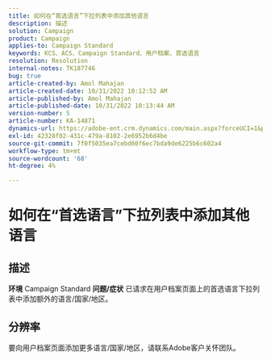 ```yaml
---
title: 如何在“首选语言”下拉列表中添加其他语言
description: 描述
solution: Campaign
product: Campaign
applies-to: Campaign Standard
keywords: KCS、ACS、Campaign Standard、用户档案、首选语言
resolution: Resolution
internal-notes: TK187746
bug: true
article-created-by: Amol Mahajan
article-created-date: 10/31/2022 10:12:52 AM
article-published-by: Amol Mahajan
article-published-date: 10/31/2022 10:13:44 AM
version-number: 5
article-number: KA-14871
dynamics-url: https://adobe-ent.crm.dynamics.com/main.aspx?forceUCI=1&pagetype=entityrecord&etn=knowledgearticle&id=bb163392-0459-ed11-9561-6045bd006079
exl-id: 42328f02-431c-479a-8102-2e6952b6d4be
source-git-commit: 7f0f5035ea7cebd60f6ec7bda9de6225b6c602a4
workflow-type: tm+mt
source-wordcount: '68'
ht-degree: 4%

---
```


# 如何在“首选语言”下拉列表中添加其他语言

## 描述

<b>环境</b>
Campaign Standard
<b>问题/症状</b>
已请求在用户档案页面上的首选语言下拉列表中添加额外的语言/国家/地区。


## 分辨率


要向用户档案页面添加更多语言/国家/地区，请联系Adobe客户关怀团队。
